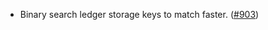 - Binary search ledger storage keys to match faster.
  ([#903](https://github.com/anoma/namada/pull/903))